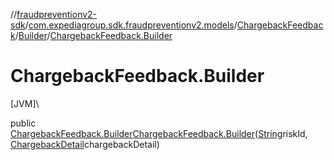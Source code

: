 //[fraudpreventionv2-sdk](../../../../index.md)/[com.expediagroup.sdk.fraudpreventionv2.models](../../index.md)/[ChargebackFeedback](../index.md)/[Builder](index.md)/[ChargebackFeedback.Builder](-chargeback-feedback.-builder.md)

# ChargebackFeedback.Builder

[JVM]\

public [ChargebackFeedback.Builder](index.md)[ChargebackFeedback.Builder](-chargeback-feedback.-builder.md)([String](https://docs.oracle.com/javase/8/docs/api/java/lang/String.html)riskId, [ChargebackDetail](../../-chargeback-detail/index.md)chargebackDetail)
